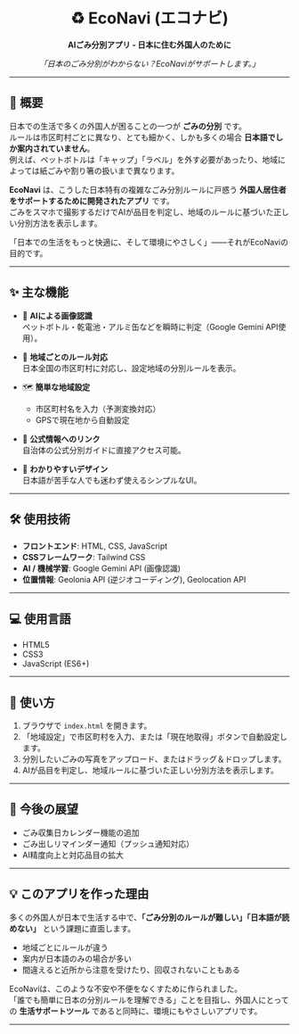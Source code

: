 <div align="center">

# ♻️ EcoNavi (エコナビ)  
**AIごみ分別アプリ - 日本に住む外国人のために**

<i>「日本のごみ分別がわからない？EcoNaviがサポートします。」</i>  

</div>

---

## 📖 概要

日本での生活で多くの外国人が困ることの一つが **ごみの分別** です。  
ルールは市区町村ごとに異なり、とても細かく、しかも多くの場合 **日本語でしか案内されていません**。  
例えば、ペットボトルは「キャップ」「ラベル」を外す必要があったり、地域によっては紙ごみや割り箸の扱いまで異なります。  

**EcoNavi** は、こうした日本特有の複雑なごみ分別ルールに戸惑う **外国人居住者をサポートするために開発されたアプリ** です。  
ごみをスマホで撮影するだけでAIが品目を判定し、地域のルールに基づいた正しい分別方法を表示します。  

「日本での生活をもっと快適に、そして環境にやさしく」――それがEcoNaviの目的です。  

---

## ✨ 主な機能

- 🤖 **AIによる画像認識**  
  ペットボトル・乾電池・アルミ缶などを瞬時に判定（Google Gemini API使用）。  

- 📍 **地域ごとのルール対応**  
  日本全国の市区町村に対応し、設定地域の分別ルールを表示。  

- 🗺️ **簡単な地域設定**  
  - 市区町村名を入力（予測変換対応）  
  - GPSで現在地から自動設定  

- 🔗 **公式情報へのリンク**  
  自治体の公式分別ガイドに直接アクセス可能。  

- 📱 **わかりやすいデザイン**  
  日本語が苦手な人でも迷わず使えるシンプルなUI。  

---

## 🛠️ 使用技術

- **フロントエンド**: HTML, CSS, JavaScript  
- **CSSフレームワーク**: Tailwind CSS  
- **AI / 機械学習**: Google Gemini API (画像認識)  
- **位置情報**: Geolonia API (逆ジオコーディング), Geolocation API  

---

## 💻 使用言語

- HTML5  
- CSS3  
- JavaScript (ES6+)  

---

## 🚀 使い方

1. ブラウザで `index.html` を開きます。  
2. 「地域設定」で市区町村を入力、または「現在地取得」ボタンで自動設定します。  
3. 分別したいごみの写真をアップロード、またはドラッグ＆ドロップします。  
4. AIが品目を判定し、地域ルールに基づいた正しい分別方法を表示します。  

---

## 🌱 今後の展望

- ごみ収集日カレンダー機能の追加  
- ごみ出しリマインダー通知（プッシュ通知対応）  
- AI精度向上と対応品目の拡大  

---

## 💡 このアプリを作った理由

多くの外国人が日本で生活する中で、**「ごみ分別のルールが難しい」「日本語が読めない」** という課題に直面します。  
- 地域ごとにルールが違う  
- 案内が日本語のみの場合が多い  
- 間違えると近所から注意を受けたり、回収されないこともある  

EcoNaviは、このような不安や不便をなくすために作られました。  
「誰でも簡単に日本の分別ルールを理解できる」ことを目指し、外国人にとっての **生活サポートツール** であると同時に、環境にもやさしいアプリです。  

---
